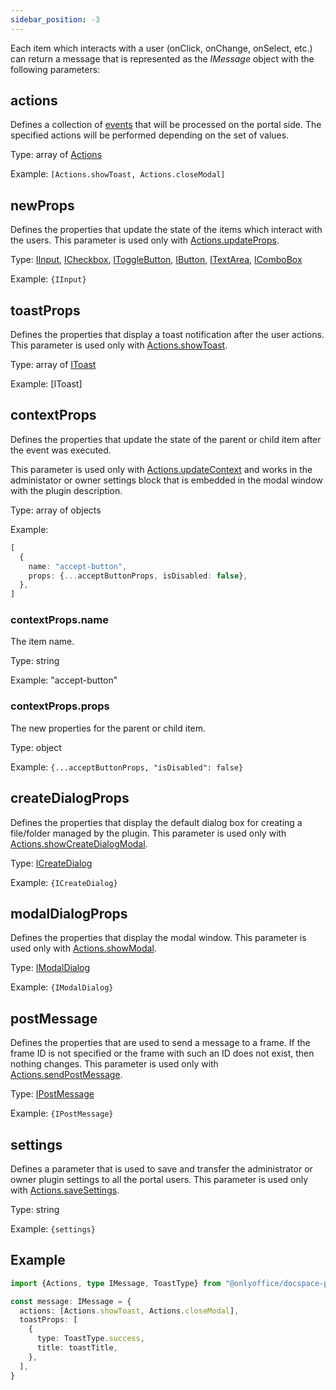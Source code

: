 ```yaml
---
sidebar_position: -3
---
```


Each item which interacts with a user (onClick, onChange, onSelect, etc.) can return a message that is represented as the *IMessage* object with the following parameters:

## actions

Defines a collection of [events](./events.md) that will be processed on the portal side. The specified actions will be performed depending on the set of values.

Type: array of [Actions](https://github.com/ONLYOFFICE/docspace-plugin-sdk/blob/master/src/enums/Actions.ts)

Example: `[Actions.showToast, Actions.closeModal]`

## newProps

Defines the properties that update the state of the items which interact with the users. This parameter is used only with [Actions.updateProps](./events.md#updateprops).

Type: [IInput](./plugin-components/Input.md), [ICheckbox](./plugin-components/Checkbox.md), [IToggleButton](./plugin-components/ToggleButton.md), [IButton](./plugin-components/Button.md), [ITextArea](./plugin-components/TextArea.md), [IComboBox](./plugin-components/ComboBox.md)

Example: `{IInput}`

## toastProps

Defines the properties that display a toast notification after the user actions. This parameter is used only with [Actions.showToast](./events.md#showtoast).

Type: array of [IToast](./plugin-components/Toast.md)

Example: \[IToast]

## contextProps

Defines the properties that update the state of the parent or child item after the event was executed.

This parameter is used only with [Actions.updateContext](./events.md#updatecontext) and works in the administator or owner settings block that is embedded in the modal window with the plugin description.

Type: array of objects

Example:

``` ts
[
  {
    name: "accept-button",
    props: {...acceptButtonProps, isDisabled: false},
  },
]
```

### contextProps.name

The item name.

Type: string

Example: "accept-button"

### contextProps.props

The new properties for the parent or child item.

Type: object

Example: `{...acceptButtonProps, "isDisabled": false}`

## createDialogProps

Defines the properties that display the default dialog box for creating a file/folder managed by the plugin. This parameter is used only with [Actions.showCreateDialogModal](./events.md#showcreatedialogmodal).

Type: [ICreateDialog](./plugin-components/CreateDialog.md)

Example: `{ICreateDialog}`

## modalDialogProps

Defines the properties that display the modal window. This parameter is used only with [Actions.showModal](./events.md#showmodal).

Type: [IModalDialog](./plugin-components/ModalDialog.md)

Example: `{IModalDialog}`

## postMessage

Defines the properties that are used to send a message to a frame. If the frame ID is not specified or the frame with such an ID does not exist, then nothing changes. This parameter is used only with [Actions.sendPostMessage](./events.md#sendpostmessage).

Type: [IPostMessage](https://github.com/ONLYOFFICE/docspace-plugin-sdk/blob/master/src/interfaces/utils/index.ts)

Example: `{IPostMessage}`

## settings

Defines a parameter that is used to save and transfer the administrator or owner plugin settings to all the portal users. This parameter is used only with [Actions.saveSettings](./events.md#savesettings).

Type: string

Example: `{settings}`

## Example

``` ts
import {Actions, type IMessage, ToastType} from "@onlyoffice/docspace-plugin-sdk"

const message: IMessage = {
  actions: [Actions.showToast, Actions.closeModal],
  toastProps: [
    {
      type: ToastType.success,
      title: toastTitle,
    },
  ],
}
```
